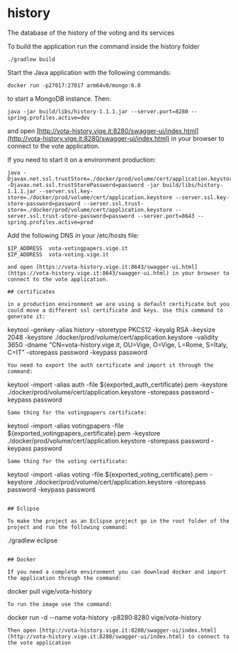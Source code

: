 # history
The database of the history of the voting and its services

To build the application run the command inside the history folder
```
./gradlew build
```
Start the Java application with the following commands:
```
docker run -p27017:27017 arm64v8/mongo:6.0
```
to start a MongoDB instance. Then:
```
java -jar build/libs/history-1.1.1.jar --server.port=8280 --spring.profiles.active=dev
```
and open [http://vota-history.vige.it:8280/swagger-ui/index.html](http://vota-history.vige.it:8280/swagger-ui/index.html) in your browser to connect to the vote application.

If you need to start it on a environment production:
```
java -Djavax.net.ssl.trustStore=./docker/prod/volume/cert/application.keystore -Djavax.net.ssl.trustStorePassword=password -jar build/libs/history-1.1.1.jar --server.ssl.key-store=./docker/prod/volume/cert/application.keystore --server.ssl.key-store-password=password --server.ssl.trust-store=./docker/prod/volume/cert/application.keystore --server.ssl.trust-store-password=password --server.port=8643 --spring.profiles.active=prod
```

Add the following DNS in your /etc/hosts file:
```
$IP_ADDRESS  vota-votingpapers.vige.it
$IP_ADDRESS  vota-voting.vige.it

and open [https://vota-history.vige.it:8643/swagger-ui.html](https://vota-history.vige.it:8643/swagger-ui.html) in your browser to connect to the vote application.

## certificates

in a production environment we are using a default certificate but you could move a different ssl certificate and keys. Use this command to generate it:
```
keytool -genkey -alias history -storetype PKCS12 -keyalg RSA -keysize 2048 -keystore ./docker/prod/volume/cert/application.keystore -validity 3650 -dname "CN=vota-history.vige.it, OU=Vige, O=Vige, L=Rome, S=Italy, C=IT" -storepass password -keypass password
```
You need to export the auth certificate and import it through the command:
```
keytool -import -alias auth -file ${exported_auth_certificate}.pem -keystore ./docker/prod/volume/cert/application.keystore -storepass password -keypass password
```
Same thing for the votingpapers certificate:
```
keytool -import -alias votingpapers -file ${exported_votingpapers_certificate}.pem -keystore ./docker/prod/volume/cert/application.keystore -storepass password -keypass password
```
Same thing for the voting certificate:
```
keytool -import -alias voting -file ${exported_voting_certificate}.pem -keystore ./docker/prod/volume/cert/application.keystore -storepass password -keypass password
```

## Eclipse

To make the project as an Eclipse project go in the root folder of the project and run the following command:
```
./gradlew eclipse
```

## Docker

If you need a complete environment you can download docker and import the application through the command:
```
docker pull vige/vota-history
```
To run the image use the command:
```
docker run -d --name vota-history -p8280:8280 vige/vota-history
```
Then open [http://vota-history.vige.it:8280/swagger-ui/index.html](http://vota-history.vige.it:8280/swagger-ui/index.html) to connect to the vote application
